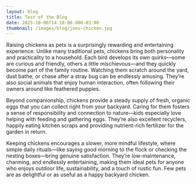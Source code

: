 ```yaml
---
layout: blog
title: Test of the Blog
date: 2025-10-06T14:10:00.000-03:00
thumbnail: /images/blog/joes-chicken.jpg
---
```

Raising chickens as pets is a surprisingly rewarding and entertaining experience. Unlike many traditional pets, chickens bring both personality and practicality to a household. Each bird develops its own quirks—some are curious and friendly, others a little mischievous—and they quickly become part of the family routine. Watching them scratch around the yard, dust bathe, or chase after a stray bug can be endlessly amusing. They’re also social animals that enjoy human interaction, often following their owners around like feathered puppies.

Beyond companionship, chickens provide a steady supply of fresh, organic eggs that you can collect right from your backyard. Caring for them fosters a sense of responsibility and connection to nature—kids especially love helping with feeding and gathering eggs. They’re also excellent recyclers, happily eating kitchen scraps and providing nutrient-rich fertilizer for the garden in return.

Keeping chickens encourages a slower, more mindful lifestyle, where simple daily rituals—like saying good morning to the flock or checking the nesting boxes—bring genuine satisfaction. They’re low-maintenance, charming, and endlessly entertaining, making them ideal pets for anyone who enjoys outdoor life, sustainability, and a touch of rustic fun. Few pets are as delightful or as useful as a happy backyard chicken.
